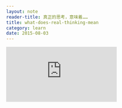 ```yaml
---
layout: note
reader-title: 真正的思考，意味着……
title: what-does-real-thinking-mean
category: learn
date: 2015-08-03
---
```


<div class="workflowy-wrapper">
  <iframe
    class="workflowy-embed"
    src="https://workflowy.com/embed/zqjZYylPaV"
    frameborder="0">
  </iframe>
</div>